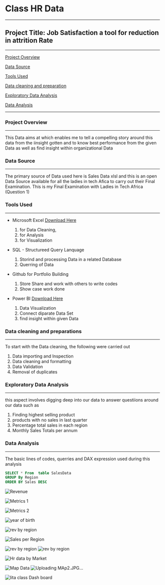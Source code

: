 # Class HR Data
---

## Project Title: Job Satisfaction a tool for reduction in attrition Rate
---
[Project Overview](#project-overview)

[Data Source](#data-source)

[Tools Used](#tools-used)

[Data cleaning and preparation](#data-cleaning-and-preparation)

[Exploratory Data Analysis](#exploratory-data-analysis)

 [Data Analysis](#data-analysis)

 ---


### Project Overview
---
This Data aims at which enables me to tell a compelling story around this data from the iinsight gotten and to know best performance from the given Data as well as find insight within organizational Data

### Data Source
---
The primary source of Data used here is Sales Data xlsl and this is an open Data Source available for all the ladies in tech Afica to carry out their Final Examination. This is my Final Examination with Ladies in Tech Africa (Question 1)

### Tools Used
---
- Microsoft Excel [Download Here](https://www.microsoft.com)
  1. for Data Cleaning,
  2. for Analysis
  3. for Visualization
     
- SQL - Structureed Query Lanquage  
  1. Storind and processing Data in a related Database
  2. Querring of Data
  
- Github for Portfolio Building
  1. Store Share and work with others to write codes
  2. Show case work done
    
- Power BI [Download Here](https://www.microsoft.com)
  1.  Data Visualization
  2. Connect diparate Data Set
  3. find insight within given Data

### Data cleaning and preparations
---
To start with the Data cleaning, the following were carried out
  1.  Data importing and Inspection
  2.  Data cleaning and formatting
  3.  Data Validation
  4.  Removal of duplicates

### Exploratory Data Analysis
---
this aspect involves digging deep into our data to answer questiions around our data such as
  1.  Finding highest selling product
  2. products with no sales in last quarter
  3. Percentage total sales in each region
  4. Monthly Sales Totals per annum

### Data Analysis
---
The basic lines of codes, querries and DAX expression used during this analysis
```SQL
SELECT * From  table SalesData
GROUP By Region
ORDER BY Sales DESC
```

![Revenue](https://github.com/user-attachments/assets/272da263-2bd1-4d53-bf5c-6ebeb6b7e138)

![Metrics 1](https://github.com/user-attachments/assets/bdad5c2c-1eaa-439f-aec2-a161964ab2f2)

![Metrics 2](https://github.com/user-attachments/assets/a53f2047-e607-4bb6-b3bc-b4a053b33fc9)

![year of birth](https://github.com/user-attachments/assets/4552bb68-c34e-449e-94fa-4ac9799c58cc)


![rev by region](https://github.com/user-attachments/assets/f6be78c3-e9ff-4eee-a3b0-31444678b3ae)

![Sales per Region](https://github.com/user-attachments/assets/d19094ca-a59d-4d88-975e-fd298590b565)

![rev by region](https://github.com/user-attachments/assets/028433d7-3151-4b66-a423-97617ecf35bc)
![rev by region](https://github.com/user-attachments/assets/77181a06-ad5d-494c-b8bb-daceea051b06)

![Hr data by Market](https://github.com/user-attachments/assets/4b1207cd-72e3-4af2-9774-dbfa56e69147)

![Map Data](https://github.com/user-attachments/assets/ef996e98-bf04-42b9-a27c-48ec7b7c62ae)
![Uploading MAp2.JPG…]()

![lita class Dash board](https://github.com/user-attachments/assets/646185a0-b460-49c3-92dc-2dca28fd8881)


